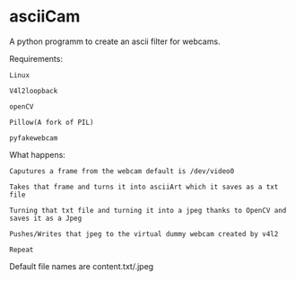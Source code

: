 # asciiCam
A python programm to create an ascii filter for webcams.

Requirements:
  
    Linux
  
    V4l2loopback
  
    openCV
  
    Pillow(A fork of PIL)
  
    pyfakewebcam
  
 What happens:
  
    Caputures a frame from the webcam default is /dev/video0
  
    Takes that frame and turns it into asciiArt which it saves as a txt file
  
    Turning that txt file and turning it into a jpeg thanks to OpenCV and saves it as a Jpeg
  
    Pushes/Writes that jpeg to the virtual dummy webcam created by v4l2
  
    Repeat

Default file names are content.txt/.jpeg
